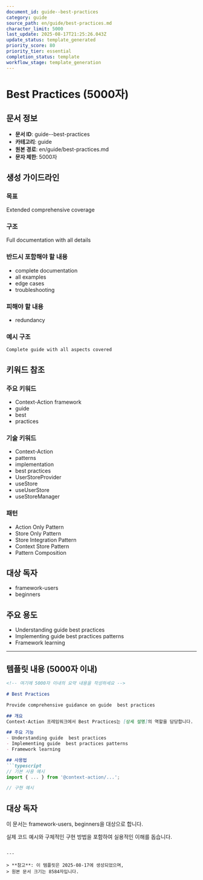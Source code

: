 ```yaml
---
document_id: guide--best-practices
category: guide
source_path: en/guide/best-practices.md
character_limit: 5000
last_update: 2025-08-17T21:25:26.043Z
update_status: template_generated
priority_score: 80
priority_tier: essential
completion_status: template
workflow_stage: template_generation
---
```


# Best Practices (5000자)

## 문서 정보
- **문서 ID**: guide--best-practices
- **카테고리**: guide
- **원본 경로**: en/guide/best-practices.md
- **문자 제한**: 5000자

## 생성 가이드라인

### 목표
Extended comprehensive coverage

### 구조
Full documentation with all details

### 반드시 포함해야 할 내용
- complete documentation
- all examples
- edge cases
- troubleshooting

### 피해야 할 내용  
- redundancy

### 예시 구조
```
Complete guide with all aspects covered
```

## 키워드 참조

### 주요 키워드
- Context-Action framework
- guide
- best
- practices

### 기술 키워드
- Context-Action
- patterns
- implementation
- best practices
- UserStoreProvider
- useStore
- useUserStore
- useStoreManager

### 패턴
- Action Only Pattern
- Store Only Pattern
- Store Integration Pattern
- Context Store Pattern
- Pattern Composition

## 대상 독자
- framework-users
- beginners

## 주요 용도
- Understanding guide  best practices
- Implementing guide  best practices patterns
- Framework learning

---

## 템플릿 내용 (5000자 이내)

```markdown
<!-- 여기에 5000자 이내의 요약 내용을 작성하세요 -->

# Best Practices

Provide comprehensive guidance on guide  best practices

## 개요
Context-Action 프레임워크에서 Best Practices는 [상세 설명]의 역할을 담당합니다.

## 주요 기능
- Understanding guide  best practices
- Implementing guide  best practices patterns
- Framework learning

## 사용법
```typescript
// 기본 사용 예시
import { ... } from '@context-action/...';

// 구현 예시
```

## 대상 독자
이 문서는 framework-users, beginners을 대상으로 합니다.

실제 코드 예시와 구체적인 구현 방법을 포함하여 실용적인 이해를 돕습니다.
```

---

> **참고**: 이 템플릿은 2025-08-17에 생성되었으며, 
> 원본 문서 크기는 8584자입니다.
